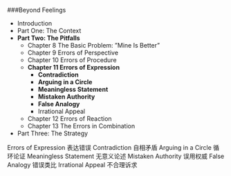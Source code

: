 ###Beyond Feelings
- Introduction
- Part One: The Context
- **Part Two: The Pitfalls**
    - Chapter 8 The Basic Problem: ”Mine Is Better”  
    - Chapter 9 Errors of Perspective
    - Chapter 10 Errors of Procedure
    - **Chapter 11 Errors of Expression**
        - **Contradiction**
        - **Arguing in a Circle**
        - **Meaningless Statement**
        - **Mistaken Authority**
        - **False Analogy**
        - Irrational Appeal
    - Chapter 12 Errors of Reaction 
    - Chapter 13 The Errors in Combination 
- Part Three: The Strategy

Errors of Expression 表达错误
Contradiction 自相矛盾
Arguing in a Circle 循环论证
Meaningless Statement 无意义论述
Mistaken Authority 误用权威
False Analogy 错误类比 
 Irrational Appeal 不合理诉求

